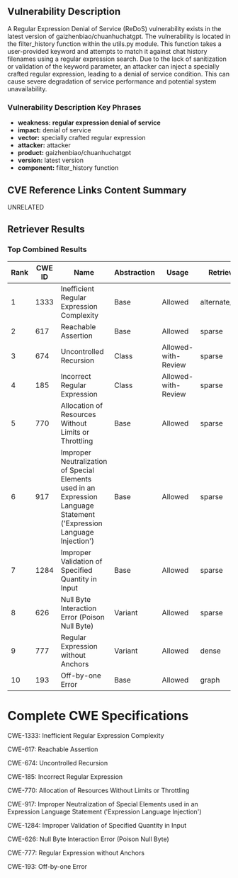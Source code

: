 ## Vulnerability Description
A Regular Expression Denial of Service (ReDoS) vulnerability exists in the latest version of gaizhenbiao/chuanhuchatgpt. The vulnerability is located in the filter_history function within the utils.py module. This function takes a user-provided keyword and attempts to match it against chat history filenames using a regular expression search. Due to the lack of sanitization or validation of the keyword parameter, an attacker can inject a specially crafted regular expression, leading to a denial of service condition. This can cause severe degradation of service performance and potential system unavailability.

### Vulnerability Description Key Phrases
- **weakness:** **regular expression denial of service**
- **impact:** denial of service
- **vector:** specially crafted regular expression
- **attacker:** attacker
- **product:** gaizhenbiao/chuanhuchatgpt
- **version:** latest version
- **component:** filter_history function

## CVE Reference Links Content Summary
UNRELATED

## Retriever Results

### Top Combined Results

| Rank | CWE ID | Name | Abstraction | Usage  | Retrievers | Individual Scores |
|------|--------|------|-------------|-------|------------|-------------------|
| 1 | 1333 | Inefficient Regular Expression Complexity | Base | Allowed | alternate_terms | 1.000 |
| 2 | 617 | Reachable Assertion | Base | Allowed | sparse | 0.538 |
| 3 | 674 | Uncontrolled Recursion | Class | Allowed-with-Review | sparse | 0.499 |
| 4 | 185 | Incorrect Regular Expression | Class | Allowed-with-Review | sparse | 0.481 |
| 5 | 770 | Allocation of Resources Without Limits or Throttling | Base | Allowed | sparse | 0.476 |
| 6 | 917 | Improper Neutralization of Special Elements used in an Expression Language Statement ('Expression Language Injection') | Base | Allowed | sparse | 0.476 |
| 7 | 1284 | Improper Validation of Specified Quantity in Input | Base | Allowed | sparse | 0.470 |
| 8 | 626 | Null Byte Interaction Error (Poison Null Byte) | Variant | Allowed | sparse | 0.463 |
| 9 | 777 | Regular Expression without Anchors | Variant | Allowed | dense | 0.472 |
| 10 | 193 | Off-by-one Error | Base | Allowed | graph | 0.002 |



# Complete CWE Specifications

CWE-1333: Inefficient Regular Expression Complexity

CWE-617: Reachable Assertion

CWE-674: Uncontrolled Recursion

CWE-185: Incorrect Regular Expression

CWE-770: Allocation of Resources Without Limits or Throttling

CWE-917: Improper Neutralization of Special Elements used in an Expression Language Statement ('Expression Language Injection')

CWE-1284: Improper Validation of Specified Quantity in Input

CWE-626: Null Byte Interaction Error (Poison Null Byte)

CWE-777: Regular Expression without Anchors

CWE-193: Off-by-one Error